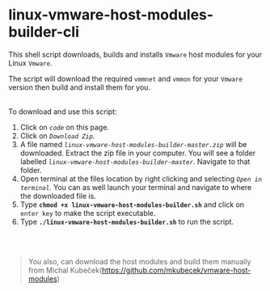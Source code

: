 # linux-vmware-host-modules-builder-cli
This shell script downloads, builds and installs `Vmware` host modules for your Linux `Vmware`. 

The script will download the required `vmmnet` and `vmmon` for your `Vmware` version then build and install them for you. 

\
To download and use this script:
  1. Click on *`code`* on this page.
  2. Click on *`Download Zip`*.
  3. A file named *`linux-vmware-host-modules-builder-master.zip`* will be downloaded. Extract the zip file in your computer. You will see a folder labelled *`linux-vmware-host-modules-builder-master`*. Navigate to that folder.
  4. Open terminal at the files location by right clicking and selecting *`Open in terminal`*. You can as well launch your terminal and navigate to where the downloaded file is.
  5. Type **`chmod +x linux-vmware-host-modules-builder.sh`** and click on `enter key` to make the script executable.
  6. Type **`./linux-vmware-host-modules-builder.sh`** to run the script.

</br></br>
>You also, can download the host modules and build them manually from Michal Kubeček(https://github.com/mkubecek/vmware-host-modules)
